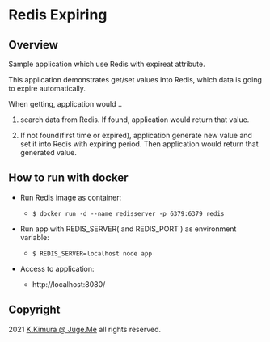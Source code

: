 # Redis Expiring

## Overview

Sample application which use Redis with expireat attribute.

This application demonstrates get/set values into Redis, which data is going to expire automatically. 

When getting, application would  ..

1. search data from Redis. If found, application would return that value.

2. If not found(first time or expired), application generate new value and set it into Redis with expiring period. Then application would return that generated value.


## How to run with docker

- Run Redis image as container:

  - `$ docker run -d --name redisserver -p 6379:6379 redis`

- Run app with REDIS_SERVER( and REDIS_PORT ) as environment variable:

  - `$ REDIS_SERVER=localhost node app`

- Access to application:

  - http://localhost:8080/


## Copyright

2021 [K.Kimura @ Juge.Me](https://github.com/dotnsf) all rights reserved.
